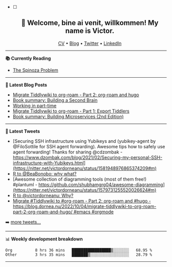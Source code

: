   - [ ] <h2 align="center">👋 Welcome, bine ai venit, willkommen! My name is Victor. </h2>
                            <p align="center">
                            <a href="https://dornea.nu/cv">CV</a> •
                            <a href="https://blog.dornea.nu">Blog</a> •
                            <a href="https://twitter.com/victordorneanu">Twitter</a> •
                            <a href="https://www.linkedin.com/in/victor-dorneanu/">LinkedIn</a> 
                            </p>

  <!--
  **dorneanu/dorneanu** is a ✨ _special_ ✨ repository because its `README.md` (this file) appears on your GitHub profile.

  Here are some ideas to get you started:

  - 🔭 I’m currently working on ...
  - 🌱 I’m currently learning ...
  - 👯 I’m looking to collaborate on ...
  - 🤔 I’m looking for help with ...
  - 💬 Ask me about ...
  - 📫 How to reach me: ...
  - 😄 Pronouns: ...
  - ⚡ Fun fact: ...
  -->

  ---

  **📚 Currently Reading**

  - [The Spinoza Problem](https://www.goodreads.com/book/show/12715691-the-spinoza-problem)

  ---

  **📝 Latest Blog Posts**

  <!-- BLOG-POST-LIST:START -->
- [Migrate Tiddlywiki to org-roam - Part 2: org-roam and hugo](https://blog.dornea.nu/2022/10/04/migrate-tiddlywiki-to-org-roam-part-2-org-roam-and-hugo/)
- [Book summary: Building a Second Brain](https://blog.dornea.nu/2022/09/27/book-summary-building-a-second-brain/)
- [Working in part-time](https://blog.dornea.nu/2022/09/16/working-in-part-time/)
- [Migrate Tiddlywiki to org-roam - Part 1: Export Tiddlers](https://blog.dornea.nu/2022/09/03/migrate-tiddlywiki-to-org-roam-part-1-export-tiddlers/)
- [Book summary: Building Microservices &lpar;2nd Edition&rpar;](https://blog.dornea.nu/2022/08/10/book-summary-building-microservices-2nd-edition/)
<!-- BLOG-POST-LIST:END -->

  ---

  **📱 Latest Tweets**

  <!-- TWITTER:START -->
- [Securing SSH infrastructure using Yubikeys and &lpar;yubikey-agent by @FiloSottile for SSH agent forwarding&rpar;. Awesome tips how to safely use agent forwarding! Thanks for sharing @cdzombak - https://www.dzombak.com/blog/2021/02/Securing-my-personal-SSH-infrastructure-with-Yubikeys.html](https://nitter.net/victordorneanu/status/1581948976865374209#m)
- [R to @BeaBonobo: why what?](https://nitter.net/victordorneanu/status/1579743411409944576#m)
- [Awesome collection of diagramming tools &lpar;most of them free!&rpar; #plantuml - https://github.com/shubhamgrg04/awesome-diagramming](https://nitter.net/victordorneanu/status/1579731255520026624#m)
- [R to @victordorneanu: Why?](https://nitter.net/BeaBonobo/status/1577612916861411333#m)
- [Migrate #Tiddlywiki to #org-roam - Part 2: org-roam and #hugo - https://blog.dornea.nu/2022/10/04/migrate-tiddlywiki-to-org-roam-part-2-org-roam-and-hugo/ #emacs #orgmode](https://nitter.net/victordorneanu/status/1577528599581790208#m)
<!-- TWITTER:END -->

  ➡️ [more tweets...](https://twitter.com/victordorneanu)

  ---

  📊 **Weekly development breakdown**

  <!--START_SECTION:waka-->

```text
Org          8 hrs 36 mins   █████████████████▒░░░░░░░   68.95 %
Other        3 hrs 35 mins   ███████▒░░░░░░░░░░░░░░░░░   28.79 %
```

<!--END_SECTION:waka-->

  ---
